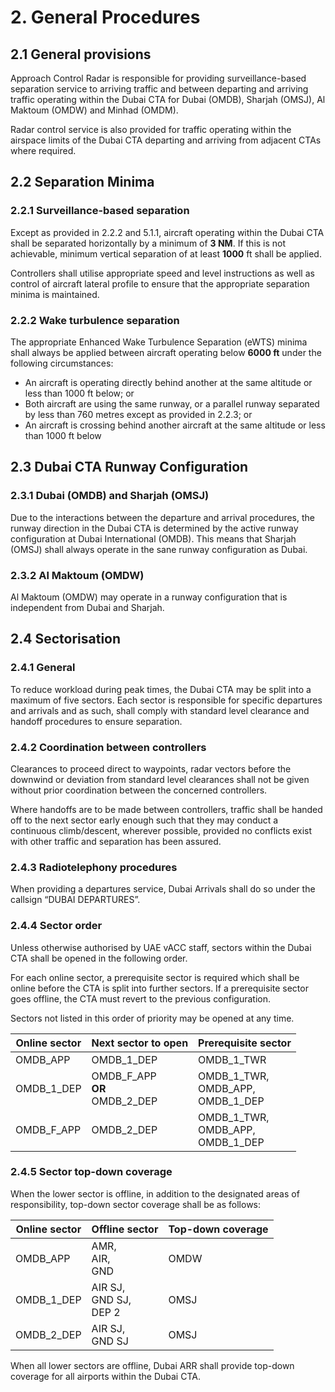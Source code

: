 # 2. General Procedures
## 2.1 General provisions
Approach Control Radar is responsible for providing surveillance-based separation service to arriving traffic and between departing and arriving traffic operating within the Dubai CTA for Dubai (OMDB), Sharjah (OMSJ), Al Maktoum (OMDW) and Minhad (OMDM).

Radar control service is also provided for traffic operating within the airspace limits of the Dubai CTA departing and arriving from adjacent CTAs where required.

## 2.2 Separation Minima
### 2.2.1 Surveillance-based separation
Except as provided in 2.2.2 and 5.1.1, aircraft operating within the Dubai CTA shall be separated horizontally by a minimum of **3 NM**. If this is not achievable, minimum vertical separation of at least **1000** ft shall be applied.

Controllers shall utilise appropriate speed and level instructions as well as control of aircraft lateral profile to ensure that the appropriate separation minima is maintained.

### 2.2.2 Wake turbulence separation
The appropriate Enhanced Wake Turbulence Separation (eWTS) minima shall always be applied between aircraft operating below **6000 ft** under the following circumstances:

- An aircraft is operating directly behind another at the same altitude or less than 1000 ft below; or
- Both aircraft are using the same runway, or a parallel runway separated by less than 760 metres except as provided in 2.2.3; or
- An aircraft is crossing behind another aircraft at the same altitude or less than 1000 ft below

## 2.3 Dubai CTA Runway Configuration
### 2.3.1 Dubai (OMDB) and Sharjah (OMSJ)
Due to the interactions between the departure and arrival procedures, the runway direction in the Dubai CTA is determined by the active runway configuration at Dubai International (OMDB). This means that Sharjah (OMSJ) shall always operate in the sane runway configuration as Dubai.

### 2.3.2 Al Maktoum (OMDW)
Al Maktoum (OMDW) may operate in a runway configuration that is independent from Dubai and Sharjah.

## 2.4 Sectorisation
### 2.4.1 General
To reduce workload during peak times, the Dubai CTA may be split into a maximum of five sectors. Each sector is responsible for specific departures and arrivals and as such, shall comply with standard level clearance and handoff procedures to ensure separation.

### 2.4.2 Coordination between controllers
Clearances to proceed direct to waypoints, radar vectors before the downwind or deviation from standard level clearances shall not be given without prior coordination between the concerned controllers.

Where handoffs are to be made between controllers, traffic shall be handed off to the next sector early enough such that they may conduct a continuous climb/descent, wherever possible, provided no conflicts exist with other traffic and separation has been assured.

### 2.4.3 Radiotelephony procedures
When providing a departures service, Dubai Arrivals shall do so under the callsign “DUBAI DEPARTURES”.

### 2.4.4 Sector order
Unless otherwise authorised by UAE vACC staff, sectors within the Dubai CTA shall be opened in the following order.

For each online sector, a prerequisite sector is required which shall be online before the CTA is split into further sectors. If a prerequisite sector goes offline, the CTA must revert to the previous configuration.

Sectors not listed in this order of priority may be opened at any time.

| Online sector | Next sector to open | Prerequisite sector |
|---------------|---------------------|---------------------|
| OMDB_APP      | OMDB_1_DEP          | OMDB_1_TWR          |
| OMDB_1_DEP    | OMDB_F_APP<br>**OR**<br>OMDB_2_DEP | OMDB_1_TWR,<br>OMDB_APP,<br>OMDB_1_DEP |
| OMDB_F_APP    | OMDB_2_DEP | OMDB_1_TWR,<br>OMDB_APP,<br>OMDB_1_DEP |

### 2.4.5 Sector top-down coverage
When the lower sector is offline, in addition to the designated areas of responsibility, top-down sector coverage shall be as follows:

| Online sector | Offline sector | Top-down coverage |
|---------------|---------------------|---------------------|
| OMDB_APP      | AMR,<br>AIR,<br>GND | OMDW       |
| OMDB_1_DEP      | AIR SJ,<br>GND SJ,<br>DEP 2 | OMSJ   |
| OMDB_2_DEP      | AIR SJ,<br>GND SJ | OMSJ      |

When all lower sectors are offline, Dubai ARR shall provide top-down coverage for all airports within the Dubai CTA.
